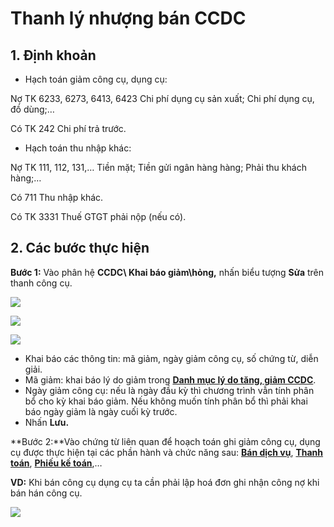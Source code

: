 # Thanh lý nhượng bán CCDC

## 1. Định khoản

* Hạch toán giảm công cụ, dụng cụ:

Nợ TK 6233, 6273, 6413, 6423      Chi phí dụng cụ sản xuất; Chi phí dụng cụ, đồ dùng;… &#x20;

&#x20;     Có TK 242                                  Chi phí trả trước.

* Hạch toán thu nhập khác:

Nợ TK 111, 112, 131,…                        Tiền mặt; Tiền gửi ngân hàng hàng; Phải thu khách hàng;…

&#x20;     Có 711                                          Thu nhập khác.

&#x20;     Có TK 3331                                  Thuế GTGT phải nộp (nếu có).

## **2. Các bước thực hiện**

**Bước 1:** Vào phân hệ **CCDC\ Khai báo giảm\hỏng,** nhấn biểu tượng **Sửa** trên thanh công cụ.

![](<.gitbook/assets/sb_0 (22).png>)

![](<.gitbook/assets/sb_1 (22).png>)

![](<.gitbook/assets/sb_2 (38).png>)

* Khai báo các thông tin: mã giảm, ngày giảm công cụ, số chứng từ, diễn giải.
* Mã giảm: khai báo lý do giảm trong [**Danh mục lý do tăng, giảm CCDC**](https://help.faonline.vn/index.php/faohelp/danh-muc-ly-do-tang-giam-ccdc/).
* Ngày giảm công cụ: nếu là ngày đầu kỳ thì chương trình vẫn tính phân bổ cho kỳ khai báo giảm. Nếu không muốn tính phân bổ thì phải khai báo ngày giảm là ngày cuối kỳ trước.
* Nhấn **Lưu.**

**Bước 2:**Vào chứng từ liên quan để hoạch toán ghi giảm công cụ, dụng cụ được thực hiện tại các phần hành và chức năng sau: [**Bán dịch vụ**](https://help.faonline.vn/index.php/categories/ban-dich-vu/), [**Thanh toán**](https://help.faonline.vn/index.php/categories/thanh-toan/), [**Phiếu kế toán**](https://help.faonline.vn/index.php/faohelp/lap-phieu-ke-toan/),…

**VD:** Khi bán công cụ dụng cụ ta cần phải lập hoá đơn ghi nhận công nợ khi bán hán công cụ.

![](<.gitbook/assets/sb_3 (15).png>)
